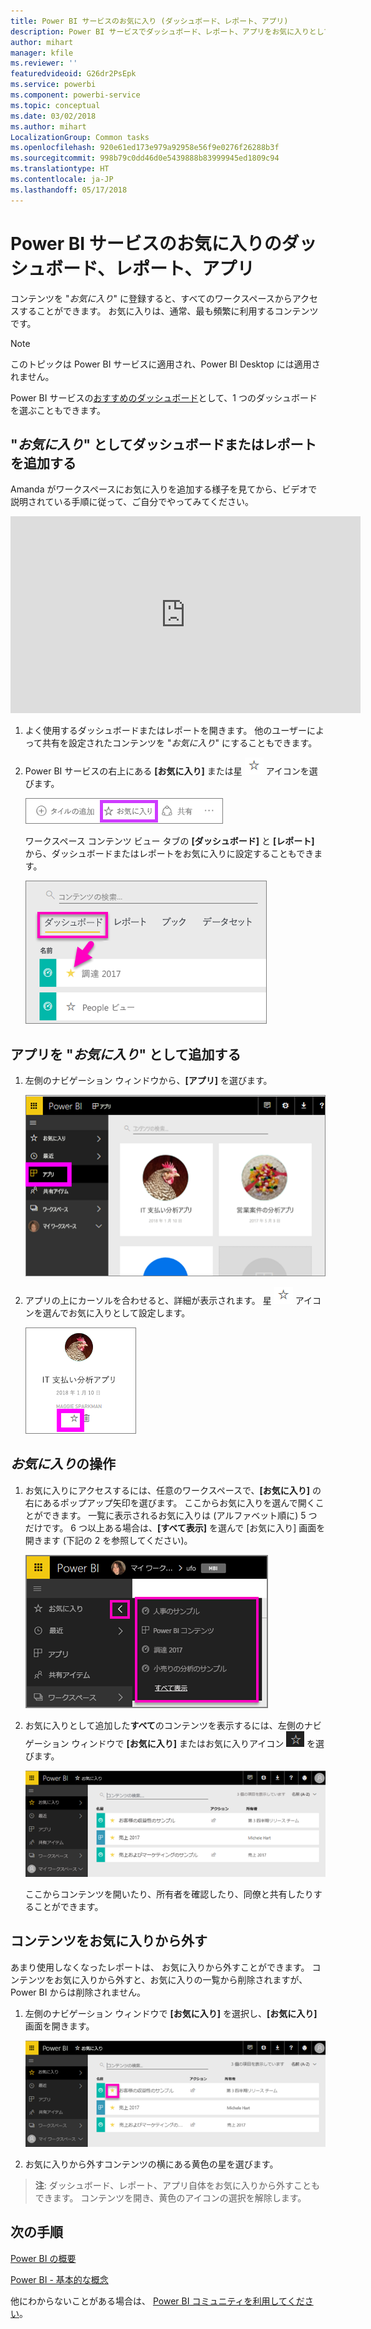 ```yaml
---
title: Power BI サービスのお気に入り (ダッシュボード、レポート、アプリ)
description: Power BI サービスでダッシュボード、レポート、アプリをお気に入りとして設定する方法についてのドキュメント
author: mihart
manager: kfile
ms.reviewer: ''
featuredvideoid: G26dr2PsEpk
ms.service: powerbi
ms.component: powerbi-service
ms.topic: conceptual
ms.date: 03/02/2018
ms.author: mihart
LocalizationGroup: Common tasks
ms.openlocfilehash: 920e61ed173e979a92958e56f9e0276f26288b3f
ms.sourcegitcommit: 998b79c0dd46d0e5439888b83999945ed1809c94
ms.translationtype: HT
ms.contentlocale: ja-JP
ms.lasthandoff: 05/17/2018
---
```

# <a name="favorite-dashboards-reports-and-apps-in-power-bi-service"></a>Power BI サービスのお気に入りのダッシュボード、レポート、アプリ
コンテンツを "*お気に入り*" に登録すると、すべてのワークスペースからアクセスすることができます。  お気に入りは、通常、最も頻繁に利用するコンテンツです。

> [!NOTE]
> このトピックは Power BI サービスに適用され、Power BI Desktop には適用されません。
> 
> 

Power BI サービスの[おすすめのダッシュボード](service-dashboard-featured.md)として、1 つのダッシュボードを選ぶこともできます。

## <a name="add-a-dashboard-or-report-as-a-favorite"></a>"*お気に入り*" としてダッシュボードまたはレポートを追加する
Amanda がワークスペースにお気に入りを追加する様子を見てから、ビデオで説明されている手順に従って、ご自分でやってみてください。

<iframe width="560" height="315" src="https://www.youtube.com/embed/G26dr2PsEpk" frameborder="0" allowfullscreen></iframe>


1. よく使用するダッシュボードまたはレポートを開きます。 他のユーザーによって共有を設定されたコンテンツを "*お気に入り*" にすることもできます。
2. Power BI サービスの右上にある **[お気に入り]** または星 ![星アイコン](media/service-dashboard-favorite/power-bi-favorite-icon.png) アイコンを選びます。
   
   ![お気に入りになったときのアイコン](media/service-dashboard-favorite/powerbi-dashboard-favorite.png)
   
   ワークスペース コンテンツ ビュー タブの **[ダッシュボード]** と **[レポート]** から、ダッシュボードまたはレポートをお気に入りに設定することもできます。
   
   ![黄色の星が表示された [ダッシュボード] タブ](media/service-dashboard-favorite/power-bi-dashboard-favorite.png)

## <a name="add-an-app-as-a-favorite"></a>アプリを "*お気に入り*" として追加する

1. 左側のナビゲーション ウィンドウから、**[アプリ]** を選びます。

   ![ダッシュボード](media/service-dashboard-favorite/power-bi-favorite-apps.png)

2. アプリの上にカーソルを合わせると、詳細が表示されます。  星 ![星アイコン](media/service-dashboard-favorite/power-bi-favorite-icon.png)  アイコンを選んでお気に入りとして設定します。
   
   ![アプリをポイント](media/service-dashboard-favorite/power-bi-favorite-app.png)

## <a name="working-with-favorites"></a>*お気に入り*の操作
1. お気に入りにアクセスするには、任意のワークスペースで、**[お気に入り]** の右にあるポップアップ矢印を選びます。  ここからお気に入りを選んで開くことができます。 一覧に表示されるお気に入りは (アルファベット順に) 5 つだけです。 6 つ以上ある場合は、**[すべて表示]** を選んで [お気に入り] 画面を開きます (下記の 2 を参照してください)。 
   
   ![お気に入りポップアップ](media/service-dashboard-favorite/power-bi-favorite-flyout-new.png)
2. お気に入りとして追加した**すべて**のコンテンツを表示するには、左側のナビゲーション ウィンドウで **[お気に入り]** またはお気に入りアイコン ![星アイコン](media/service-dashboard-favorite/power-bi-favorites-icon.png) を選びます。  
   
    ![[お気に入り] ウィンドウ](media/service-dashboard-favorite/power-bi-favorites-screen.png)
   
   ここからコンテンツを開いたり、所有者を確認したり、同僚と共有したりすることができます。

## <a name="unfavorite-content"></a>コンテンツをお気に入りから外す
あまり使用しなくなったレポートは、  お気に入りから外すことができます。 コンテンツをお気に入りから外すと、お気に入りの一覧から削除されますが、Power BI からは削除されません。

1. 左側のナビゲーション ウィンドウで **[お気に入り]** を選択し、**[お気に入り]** 画面を開きます。
   
   ![[お気に入り] 画面](media/service-dashboard-favorite/power-bi-unfavorites-screen.png)
2. お気に入りから外すコンテンツの横にある黄色の星を選びます。

> **注**: ダッシュボード、レポート、アプリ自体をお気に入りから外すこともできます。 コンテンツを開き、黄色のアイコンの選択を解除します。   
> 
> 

## <a name="next-steps"></a>次の手順
[Power BI の概要](service-get-started.md)

[Power BI - 基本的な概念](service-basic-concepts.md)

他にわからないことがある場合は、 [Power BI コミュニティを利用してください](http://community.powerbi.com/)。

